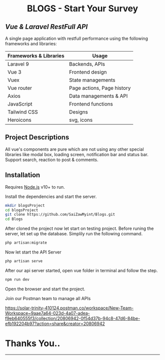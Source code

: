 <h1 align="center">BLOGS - Start Your Survey</h1>

## _Vue & Laravel RestFull API_

A single page application with restfull performance using the following frameworks and libraries:

| Frameworks & Libraries | Usage |
| ------ | ------ |
| Laravel 9 | Backends, APIs |
| Vue 3 | Frontend design |
| Vuex | State managements |
| Vue router | Page actions, Page history |
| Axios | Data managements & API |
| JavaScript | Frontend functions |
| Tailwind CSS | Designs |
| Heroicons | svg, icons

## Project Descriptions
All vue's components are pure which are not using any other special libraries like modal box, loading screen, notification bar and status bar. Support search, reaction to post & comments.

## Installation

Requires [Node.js](https://nodejs.org/) v10+ to run.

Install the dependencies and start the server.

```sh
mkdir blogsProject
cd blogsProject
git clone https://github.com/SaiZawMyint/Blogs.git 
cd Blogs
```
After cloned the project now let start on testing project. Before runing the server, let set up the database. Simplily run the following command.

```sh
php artisan:migrate
```

Now let start the API Server

```sh
php artisan serve
```

After our api server started, open vue folder in terminal and follow the step.
```sh
npm run dev
```
Open the browser and start the project.

Join our Postman team to manage all APIs

https://solar-trinity-410124.postman.co/workspace/New-Team-Workspace~9aae7a64-023d-4a07-adea-f9eb640555f3/collection/20806942-0f54d37b-94c8-47d6-84be-efb192204b97?action=share&creator=20806942

# Thanks You..
----------

